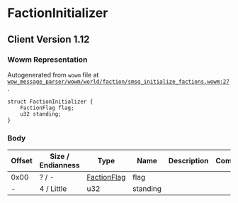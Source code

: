 # FactionInitializer

## Client Version 1.12

### Wowm Representation

Autogenerated from `wowm` file at [`wow_message_parser/wowm/world/faction/smsg_initialize_factions.wowm:27`](https://github.com/gtker/wow_messages/tree/main/wow_message_parser/wowm/world/faction/smsg_initialize_factions.wowm#L27).
```rust,ignore
struct FactionInitializer {
    FactionFlag flag;
    u32 standing;
}
```
### Body

| Offset | Size / Endianness | Type | Name | Description | Comment |
| ------ | ----------------- | ---- | ---- | ----------- | ------- |
| 0x00 | ? / - | [FactionFlag](factionflag.md) | flag |  |  |
| - | 4 / Little | u32 | standing |  |  |

